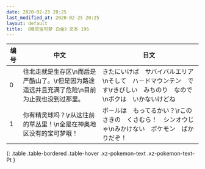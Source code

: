 ```yaml
---
date: 2020-02-25 20:25
last_modified_at: 2020-02-25 20:25
layout: default
title: 《精灵宝可梦 白金》文本 195
---
```

| 编号 | 中文 | 日文 |
| ---- | ---- | ---- |
| 0 | 往北走就是生存区\n而后是严酷山了。\r但是因为路途遥远并且充满了危险\n目前为止我也没到过那里。 | きたにいけば　サバイバルエリア\nそして　ハ－ドマウンテン　です\rきびしい　みちのり　なので\nボクは　いかないけどね |
| 1 | 你有精灵球吗？\r从这往前的草丛里！\n全是在神奥地区没有的宝可梦哦！ | ボ－ルは　もってるかい？\rこのさきの　くさむら！　シンオウじゃ\nみかけない　ポケモン　ばかりだぞ！ |
{: .table .table-bordered .table-hover .xz-pokemon-text .xz-pokemon-text-Pt }